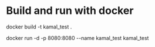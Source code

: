# Build and run with docker

docker build -t kamal_test .

docker run -d -p 8080:8080 --name kamal_test kamal_test
